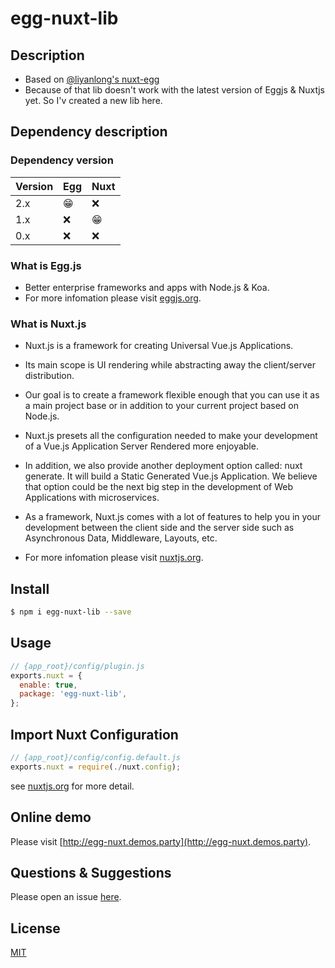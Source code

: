 # egg-nuxt-lib

## Description
- Based on [@liyanlong's nuxt-egg](https://github.com/liyanlong/nuxt-egg)
- Because of that lib doesn't work with the latest version of Eggjs & Nuxtjs yet. So I'v created a new lib here.


## Dependency description
### Dependency version
Version | Egg | Nuxt
--- | --- | ---
2.x | 😁 |  ❌
1.x | ❌ |  😁
0.x | ❌ |  ❌

### What is Egg.js
- Better enterprise frameworks and apps with Node.js & Koa.
- For more infomation please visit [eggjs.org](https://eggjs.org/en/index.html).

### What is Nuxt.js

- Nuxt.js is a framework for creating Universal Vue.js Applications.

- Its main scope is UI rendering while abstracting away the client/server distribution.

- Our goal is to create a framework flexible enough that you can use it as a main project base or in addition to your current project based on Node.js.

- Nuxt.js presets all the configuration needed to make your development of a Vue.js Application Server Rendered more enjoyable.

- In addition, we also provide another deployment option called: nuxt generate. It will build a Static Generated Vue.js Application. We believe that option could be the next big step in the development of Web Applications with microservices.

- As a framework, Nuxt.js comes with a lot of features to help you in your development between the client side and the server side such as Asynchronous Data, Middleware, Layouts, etc.
- For more infomation please visit [nuxtjs.org](https://nuxtjs.org/guide).

## Install

```bash
$ npm i egg-nuxt-lib --save
```

## Usage

```js
// {app_root}/config/plugin.js
exports.nuxt = {
  enable: true,
  package: 'egg-nuxt-lib',
};
```

## Import Nuxt Configuration

```js
// {app_root}/config/config.default.js
exports.nuxt = require(./nuxt.config);
```
see [nuxtjs.org](https://nuxtjs.org/guide/configuration) for more detail.

## Online demo
Please visit [http://egg-nuxt.demos.party](http://egg-nuxt.demos.party).



<!-- example here -->

## Questions & Suggestions

Please open an issue [here](https://github.com/doubi-NO1/egg-nuxt/issues).

## License

[MIT](LICENSE)
